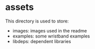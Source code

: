 # assets
 This directory is used to store:
 - images: images used in the readme
 - examples: some wristband examples
 - libdeps: dependent libraries